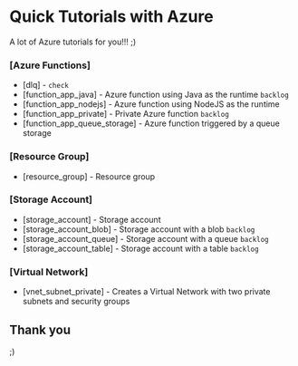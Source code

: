 # Quick Tutorials with Azure

A lot of Azure tutorials for you!!! ;)

### [Azure Functions]

- [dlq] - `check`
- [function_app_java] - Azure function using Java as the runtime `backlog`
- [function_app_nodejs] - Azure function using NodeJS as the runtime
- [function_app_private] - Private Azure function `backlog`
- [function_app_queue_storage] - Azure function triggered by a queue storage

### [Resource Group]

- [resource_group] - Resource group

### [Storage Account]

- [storage_account] - Storage account
- [storage_account_blob] - Storage account with a blob `backlog`
- [storage_account_queue] - Storage account with a queue `backlog`
- [storage_account_table] - Storage account with a table `backlog`

### [Virtual Network]

- [vnet_subnet_private] - Creates a Virtual Network with two private subnets and security groups

## Thank you

;)